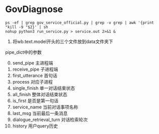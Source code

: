 # GovDiagnose

```shell
ps -ef | grep gov_service_official.py | grep -v grep | awk '{print "kill -9 "$2}' | sh
nohup python3 run_service.py > service.out 2>&1 &
```

1. 将wb.text.model开头的三个文件放到data文件夹下

pipe_dict中的参数

0. send_pipe 主进程端
1. receive_pipe 子进程端
2. first_utterance 首句话
3. process 对应子进程
4. single_finish 单一对话结束状态
5. all_finish 整体对话结束状态
6. is_first 是否是第一句话
7. service_name 当前对话事项名称
8. last_msg 当前最后一条消息
9. dialogue_retrieval_turn 对话检索轮次
10. history 用户query历史


